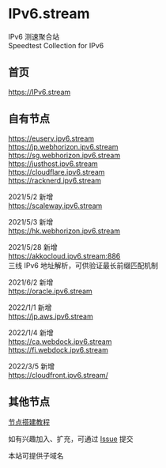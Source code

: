 # IPv6.stream

IPv6 测速聚合站  
Speedtest Collection for IPv6  

## 首页  
https://IPv6.stream  

## 自有节点
https://euserv.ipv6.stream  
https://jp.webhorizon.ipv6.stream  
https://sg.webhorizon.ipv6.stream  
https://justhost.ipv6.stream  
https://cloudflare.ipv6.stream  
https://racknerd.ipv6.stream  

2021/5/2 新增  
https://scaleway.ipv6.stream  

2021/5/3 新增  
https://hk.webhorizon.ipv6.stream  

2021/5/28 新增  
https://akkocloud.ipv6.stream:886  
三线 IPv6 地址解析，可供验证最长前缀匹配机制  

2021/6/2 新增  
https://oracle.ipv6.stream  

2022/1/1 新增  
https://jp.aws.ipv6.stream  

2022/1/4 新增  
https://ca.webdock.ipv6.stream  
https://fi.webdock.ipv6.stream  

2022/3/5 新增  
https://cloudfront.ipv6.stream/   

  
   
   
## 其他节点
  
[节点搭建教程](https://ipv6.stream/tutorial/)  

如有兴趣加入、扩充，可通过 [Issue](https://github.com/TulvL/IPv6.stream/issues/new?assignees=&labels=&template=------.md&title=%E6%96%B0%E7%AB%99%E7%82%B9%E6%8F%90%E4%BA%A4) 提交  
  
本站可提供子域名      
